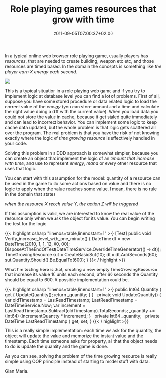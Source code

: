 ﻿---
title: "Role playing games resources that grow with time"
description: ""
date: 2011-09-05T07:00:37+02:00
draft: false
tags: [DDD]
categories: [Domain Driven Design]
---
In a typical online web browser role playing game, usually players has *resources*, that are needed to create building, weapon etc etc, and those resources are timed based. In the domain the concepts is something like *the player earn X energy each second*.

![](http://www.thinkgeek.com/images/products/zoom/mana_energy_potion_sixpack.jpg)

This is a typical situation in a role playing web game and if you try to implement logic at database level you can find a lot of problems. First of all, suppose you have some stored procedure or data related logic to load the correct value of the *energy* (you can store amount and a time and calculate the right value doing a diff with the current value). When you load data you could not store the value in cache, because it get staled quite immediately and can lead to incorrect behavior. You can implement some logic to keep cache data updated, but the whole problem is that logic gets scattered all over the program. The real problem is that you have the risk of not knowing exactly where the logic of *time growing resource* is effectively handled in your code.

Solving this problem in a DDD approach is somewhat simpler, because you can create an object that implement the logic of an *amount that increase with time*, and use to represent *energy*, *mana* or every other resource that uses that logic.

You can start with this assumption for the model: quantity of a resource can be used in the game to do some actions based on value and there is no logic to apply when the value reaches some value. I mean, there is no rule in the domain that states

*when the resource X reach value Y, the action Z will be triggered*

If this assumption is valid, we are interested to know the real value of the resource only when we ask the object for its value. You can begin writing the test for the logic

{{< highlight csharp "linenos=table,linenostart=1" >}}
[Test]
public void Verify_increase_level_with_one_minute()
{
DateTime dt = new DateTime(2010, 1, 1, 12, 00, 00);
DisposeAtTheEndOfTest(DateTimeService.OverrideTimeGenerator(() => dt));
TimeGrowingResource sut = CreateBasicSut(10);
dt = dt.AddSeconds(60);
sut.Quantity.Should().Be.EqualTo(600);
}
{{< / highlight >}}

What I'm testing here is that, creating a new empty TimeGrowingResource that increase its value 10 units each second, after 60 seconds the Quantity should be equal to 600. A possible implementation could be.

{{< highlight csharp "linenos=table,linenostart=1" >}}
public Int64 Quantity
{
get
{
UpdateQuantity();
return _quantity;
}
}
 
private void UpdateQuantity()
{
var oldTimestamp = LastReadTimestamp;
LastReadTimestamp = DateTimeService.Now;
var increment = LastReadTimestamp.Subtract(oldTimestamp).TotalSeconds;
_quantity += (Int64) (IncrementQuantity * increment);
}
 
private Int64 _quantity;
 
private DateTime LastReadTimestamp { get; set; }
{{< / highlight >}}

This is a really simple implementation: each time we ask for the quantity, the object will update the value and memorize the instant value and the timestamp. Each time someone asks for property, all that the object needs to do is update the quantity and the game is done.

As you can see, solving the problem of the time growing resource is really simple using OOP principle instead of starting to model stuff with data.

Gian Maria.
